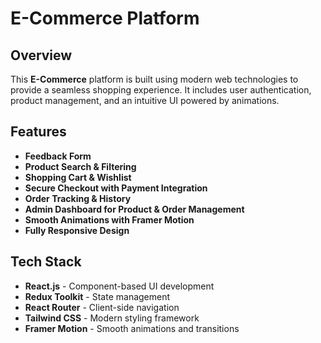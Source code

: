 # E-Commerce Platform

## Overview
This **E-Commerce** platform is built using modern web technologies to provide a seamless shopping experience. It includes user authentication, product management, and an intuitive UI powered by animations.

## Features
- **Feedback Form**  
- **Product Search & Filtering**
- **Shopping Cart & Wishlist**
- **Secure Checkout with Payment Integration**
- **Order Tracking & History**
- **Admin Dashboard for Product & Order Management**
- **Smooth Animations with Framer Motion**
- **Fully Responsive Design**

## Tech Stack
 
- **React.js** - Component-based UI development
- **Redux Toolkit** - State management
- **React Router** - Client-side navigation
- **Tailwind CSS** - Modern styling framework
- **Framer Motion** - Smooth animations and transitions
 